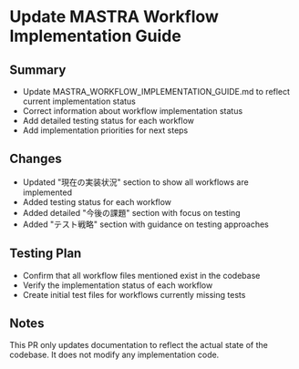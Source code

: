# Update MASTRA Workflow Implementation Guide

## Summary
- Update MASTRA_WORKFLOW_IMPLEMENTATION_GUIDE.md to reflect current implementation status
- Correct information about workflow implementation status
- Add detailed testing status for each workflow
- Add implementation priorities for next steps

## Changes
- Updated "現在の実装状況" section to show all workflows are implemented
- Added testing status for each workflow
- Added detailed "今後の課題" section with focus on testing
- Added "テスト戦略" section with guidance on testing approaches

## Testing Plan
- Confirm that all workflow files mentioned exist in the codebase
- Verify the implementation status of each workflow
- Create initial test files for workflows currently missing tests

## Notes
This PR only updates documentation to reflect the actual state of the codebase. It does not modify any implementation code.